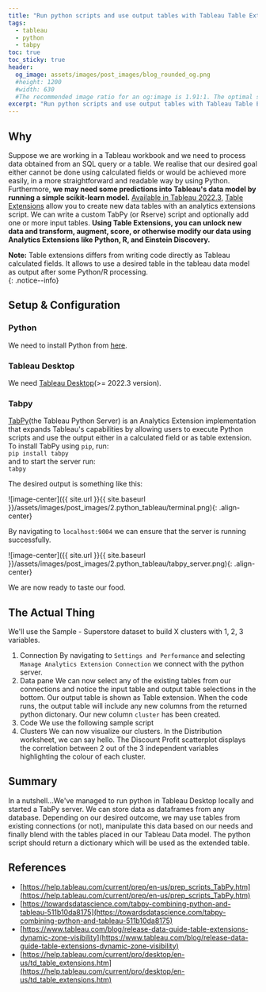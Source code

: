 ```yaml
---
title: "Run python scripts and use output tables with Tableau Table Extension"
tags:
  - tableau
  - python
  - tabpy
toc: true
toc_sticky: true
header:
  og_image: assets/images/post_images/blog_rounded_og.png
  #height: 1200
  #width: 630
  #The recommended image ratio for an og:image is 1.91:1. The optimal size would be 1200 x 630.
excerpt: "Run python scripts and use output tables with Tableau Table Extension"
---
```


## Why

Suppose we are working in a Tableau workbook and we need to process data obtained from an SQL query or a table. We realise that our desired goal either cannot be done using calculated fields or would be achieved more easily, in a more straightforward and readable way by using Python. Furthermore, **we may need some predictions into Tableau's data model by running a simple scikit-learn model.**
[Available in Tableau 2022.3](https://www.tableau.com/blog/release-data-guide-table-extensions-dynamic-zone-visibility), [Table Extensions](https://help.tableau.com/current/pro/desktop/en-us/td_table_extensions.htm) allow you to create new data tables with an analytics extensions script. We can write a custom TabPy (or Rserve) script and optionally add one or more input tables. **Using Table Extensions, you can unlock new data and transform, augment, score, or otherwise modify our data using Analytics Extensions like Python, R, and Einstein Discovery.** 

**Note:** Table extensions differs from writing code directly as Tableau calculated fields. It allows to use a desired table in the tableau data model as output after some Python/R processing.  
{: .notice--info}

## Setup & Configuration

### Python
We need to install Python from [here](https://www.python.org/).

### Tableau Desktop
We need [Tableau Desktop](https://www.tableau.com/support/releases)(>= 2022.3 version).

### Tabpy
[TabPy](https://tableau.github.io/TabPy/docs/server-install.html)(the Tableau Python Server) is an Analytics Extension implementation that expands Tableau's capabilities by allowing users to execute Python scripts and use the output either in a calculated field or as table extension.<br>
To install TabPy using `pip`, run: <br> 
`pip install tabpy`<br>
and to start the server run: <br>
`tabpy`<br>

The desired output is something like this: <br>

![image-center]({{ site.url }}{{ site.baseurl }}/assets/images/post_images/2.python_tableau/terminal.png){: .align-center}

By navigating to `localhost:9004` we can ensure that the server is running successfully.<br> 

![image-center]({{ site.url }}{{ site.baseurl }}/assets/images/post_images/2.python_tableau/tabpy_server.png){: .align-center}

We are now ready to taste our food.

## The Actual Thing
We'll use the Sample - Superstore dataset to build X clusters with 1, 2, 3 variables.  
1. Connection
By navigating to `Settings and Performance` and selecting `Manage Analytics Extension Connection` we connect with the python server.  
2. Data pane
We can now select any of the existing tables from our connections and notice the input table and output table selections in the bottom. Our output table is shown as Table extension. When the code runs, the output table will include any new columns from the returned python dictonary. Our new column `cluster` has been created. 
3. Code
We use the following sample script 
4. Clusters
We can now visualize our clusters. In the Distribution worksheet, we can say hello. The Discount Profit scatterplot displays the correlation between 2 out of the 3 independent variables highlighting the colour of each cluster.

## Summary
In a nutshell...We've managed to run python in Tableau Desktop locally and started a TabPy server. We can store data as dataframes from any database. Depending on our desired outcome, we may use tables from existing connections (or not), manipulate this data based on our needs and finally blend with the tables placed in our Tableau Data model. The python script should return a dictionary which will be used as the extended table.

## References
- [https://help.tableau.com/current/prep/en-us/prep_scripts_TabPy.htm](https://help.tableau.com/current/prep/en-us/prep_scripts_TabPy.htm)
- [https://towardsdatascience.com/tabpy-combining-python-and-tableau-511b10da8175](https://towardsdatascience.com/tabpy-combining-python-and-tableau-511b10da8175)
- [https://www.tableau.com/blog/release-data-guide-table-extensions-dynamic-zone-visibility](https://www.tableau.com/blog/release-data-guide-table-extensions-dynamic-zone-visibility)
- [https://help.tableau.com/current/pro/desktop/en-us/td_table_extensions.htm](https://help.tableau.com/current/pro/desktop/en-us/td_table_extensions.htm)